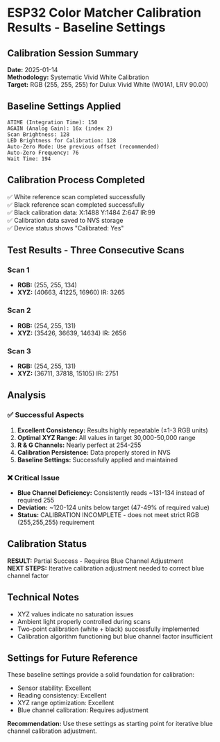 # ESP32 Color Matcher Calibration Results - Baseline Settings

## Calibration Session Summary
**Date:** 2025-01-14  
**Methodology:** Systematic Vivid White Calibration  
**Target:** RGB (255, 255, 255) for Dulux Vivid White (W01A1, LRV 90.00)

## Baseline Settings Applied
```
ATIME (Integration Time): 150
AGAIN (Analog Gain): 16x (index 2)
Scan Brightness: 128
LED Brightness for Calibration: 128
Auto-Zero Mode: Use previous offset (recommended)
Auto-Zero Frequency: 76
Wait Time: 194
```

## Calibration Process Completed
✅ White reference scan completed successfully  
✅ Black reference scan completed successfully  
✅ Black calibration data: X:1488 Y:1484 Z:647 IR:99  
✅ Calibration data saved to NVS storage  
✅ Device status shows "Calibrated: Yes"

## Test Results - Three Consecutive Scans

### Scan 1
- **RGB:** (255, 255, 134)
- **XYZ:** (40663, 41225, 16960) IR: 3265

### Scan 2  
- **RGB:** (254, 255, 131)
- **XYZ:** (35426, 36639, 14634) IR: 2656

### Scan 3
- **RGB:** (254, 255, 131)  
- **XYZ:** (36711, 37818, 15105) IR: 2751

## Analysis

### ✅ Successful Aspects
1. **Excellent Consistency:** Results highly repeatable (±1-3 RGB units)
2. **Optimal XYZ Range:** All values in target 30,000-50,000 range
3. **R & G Channels:** Nearly perfect at 254-255
4. **Calibration Persistence:** Data properly stored in NVS
5. **Baseline Settings:** Successfully applied and maintained

### ❌ Critical Issue
- **Blue Channel Deficiency:** Consistently reads ~131-134 instead of required 255
- **Deviation:** ~120-124 units below target (47-49% of required value)
- **Status:** CALIBRATION INCOMPLETE - does not meet strict RGB (255,255,255) requirement

## Calibration Status
**RESULT:** Partial Success - Requires Blue Channel Adjustment  
**NEXT STEPS:** Iterative calibration adjustment needed to correct blue channel factor

## Technical Notes
- XYZ values indicate no saturation issues
- Ambient light properly controlled during scans
- Two-point calibration (white + black) successfully implemented
- Calibration algorithm functioning but blue channel factor insufficient

## Settings for Future Reference
These baseline settings provide a solid foundation for calibration:
- Sensor stability: Excellent
- Reading consistency: Excellent  
- XYZ range optimization: Excellent
- Blue channel calibration: Requires adjustment

**Recommendation:** Use these settings as starting point for iterative blue channel calibration adjustment.
